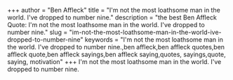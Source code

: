 +++
author = "Ben Affleck"
title = "I'm not the most loathsome man in the world. I've dropped to number nine."
description = "the best Ben Affleck Quote: I'm not the most loathsome man in the world. I've dropped to number nine."
slug = "im-not-the-most-loathsome-man-in-the-world-ive-dropped-to-number-nine"
keywords = "I'm not the most loathsome man in the world. I've dropped to number nine.,ben affleck,ben affleck quotes,ben affleck quote,ben affleck sayings,ben affleck saying,quotes, sayings,quote, saying, motivation"
+++
I'm not the most loathsome man in the world. I've dropped to number nine.
